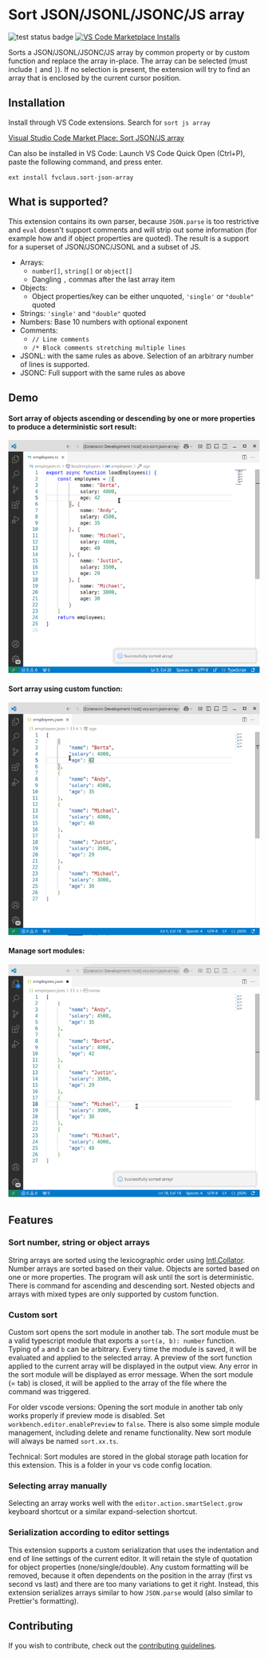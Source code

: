 # Sort JSON/JSONL/JSONC/JS array
![test status badge](https://github.com/fvclaus/vsc-sort-json-array/actions/workflows/ci.yml/badge.svg?branch=master)
<a href="https://marketplace.visualstudio.com/items?itemName=fvclaus.sort-json-array">
    <img alt="VS Code Marketplace Installs" src="https://img.shields.io/visual-studio-marketplace/i/fvclaus.sort-json-array"></a>

Sorts a JSON/JSONL/JSONC/JS array by common property or by custom function and replace the array in-place. The array can be selected (must include `[` and `]`). If no selection is present, the extension will try to find an array that is enclosed by the current cursor position.

## Installation

Install through VS Code extensions. Search for `sort js array`

[Visual Studio Code Market Place: Sort JSON/JS array](https://marketplace.visualstudio.com/items?itemName=fvclaus.sort-json-array)

Can also be installed in VS Code: Launch VS Code Quick Open (Ctrl+P), paste the following command, and press enter.

```
ext install fvclaus.sort-json-array
```

## What is supported?

This extension contains its own parser, because `JSON.parse` is too restrictive and `eval` doesn't support comments and will strip out some information (for example how and if object properties are quoted). The result is a support for a superset of JSON/JSONC/JSONL and a subset of JS.

- Arrays: 
  - `number[]`, `string[]` or `object[]`
  - Dangling `,` commas after the last array item
- Objects:
  - Object properties/key can be either unquoted, `'single'` or `"double"` quoted
- Strings: `'single'` and `"double"` quoted
- Numbers: Base 10 numbers with optional exponent
- Comments:
  - `// Line comments`
  - `/* Block comments stretching multiple lines`
- JSONL: with the same rules as above. Selection of an arbitrary number of lines is supported.
- JSONC: Full support with the same rules as above

## Demo

#### Sort array of objects ascending or descending by one or more properties to produce a deterministic sort result:  
![Sort by property](doc/sortOrderExample.gif)

#### Sort array using custom function:  
![Sort by custom function](doc/sortCustomExample.gif)

#### Manage sort modules:  
![Sort by custom function](doc/sortCustomModuleManagementExample.gif)


## Features
### Sort number, string or object arrays
String arrays are sorted using the lexicographic order using [Intl.Collator](https://developer.mozilla.org/en-US/docs/Web/JavaScript/Reference/Global_Objects/Intl/Collator/Collator). Number arrays are sorted based on their value. Objects are sorted based on one or more properties. The program will ask until the sort is deterministic. There is command for ascending and descending sort. Nested objects and arrays with mixed types are only supported by custom function. 

### Custom sort
Custom sort opens the sort module in another tab. The sort module must be a valid typescript module that exports a `sort(a, b): number` function. Typing of `a` and `b` can be arbitrary. Every time the module is saved, it will be evaluated and applied to the selected array. A preview of the sort function applied to the current array will be displayed in the output view. Any error in the sort module will be displayed as error message. When the sort module (= tab) is closed, it will be applied to the array of the file where the command was triggered. 

For older vscode versions: Opening the sort module in another tab only works properly if preview mode is disabled. Set `workbench.editor.enablePreview` to `false`. There is also some simple module management, including delete and rename functionality. New sort module will always be named `sort.xx.ts`.

Technical: Sort modules are stored in the global storage path location for this extension. This is a folder in your vs code config location.

### Selecting array manually
Selecting an array works well with the `editor.action.smartSelect.grow` keyboard shortcut or a similar expand-selection shortcut.


### Serialization according to editor settings
This extension supports a custom serialization that uses the indentation and end of line settings of the current editor. It will retain the style of quotation for object properties (none/single/double). Any custom formatting will be removed, because it often dependents on the position in the array (first vs second vs last) and there are too many variations to get it right. Instead, this extension serializes arrays similar to how `JSON.parse` would (also similar to Prettier's formatting).


## Contributing

If you wish to contribute, check out the [contributing guidelines](./CONTRIBUTING.md).
